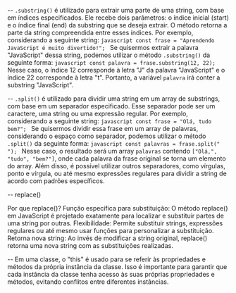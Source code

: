 -- `.substring()` é utilizado para extrair uma parte de uma string, com base em índices especificados. Ele recebe dois parâmetros: o índice inicial (start) e o índice final (end) da substring que se deseja extrair. O método retorna a parte da string compreendida entre esses índices. Por exemplo, considerando a seguinte string: ```javascript const frase = "Aprendendo JavaScript é muito divertido!"; ``` Se quisermos extrair a palavra "JavaScript" dessa string, podemos utilizar o método `.substring()` da seguinte forma: ```javascript const palavra = frase.substring(12, 22); ``` Nesse caso, o índice 12 corresponde à letra "J" da palavra "JavaScript" e o índice 22 corresponde à letra "t". Portanto, a variável `palavra` irá conter a substring "JavaScript".

-- `.split()` é utilizado para dividir uma string em um array de substrings, com base em um separador especificado. Esse separador pode ser um caractere, uma string ou uma expressão regular. Por exemplo, considerando a seguinte string: ```javascript const frase = "Olá, tudo bem?"; ``` Se quisermos dividir essa frase em um array de palavras, considerando o espaço como separador, podemos utilizar o método `.split()` da seguinte forma: ```javascript const palavras = frase.split(" "); ``` Nesse caso, o resultado será um array `palavras` contendo `["Olá,", "tudo", "bem?"]`, onde cada palavra da frase original se torna um elemento do array. Além disso, é possível utilizar outros separadores, como vírgulas, ponto e vírgula, ou até mesmo expressões regulares para dividir a string de acordo com padrões específicos.

-- replace()

Por que replace()?
Função específica para substituição: O método replace() em JavaScript é projetado exatamente para localizar e substituir partes de uma string por outras.
Flexibilidade: Permite substituir strings, expressões regulares ou até mesmo usar funções para personalizar a substituição.
Retorna nova string: Ao invés de modificar a string original, replace() retorna uma nova string com as substituições realizadas.

-- Em uma classe, o "this" é usado para se referir às propriedades e métodos da própria instância da classe. Isso é importante para garantir que cada instância da classe tenha acesso às suas próprias propriedades e métodos, evitando conflitos entre diferentes instâncias.
